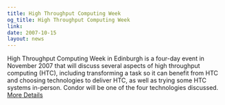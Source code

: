 ```yaml
---
title: High Throughput Computing Week
og_title: High Throughput Computing Week
link: 
date: 2007-10-15
layout: news
---
```


High Throughput Computing Week in Edinburgh is a four-day event in November 2007 that will discuss several aspects of high throughput computing (HTC), including transforming a task so it can benefit from HTC and choosing technologies to deliver HTC, as well as trying some HTC systems in-person. Condor will be one of the four technologies discussed. <a href="http://www.nesc.ac.uk/esi/events/831/">More Details</a>
